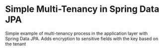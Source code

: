 # Simple Multi-Tenancy in Spring Data JPA

Simple example of multi-tenancy process in the application layer with Spring Data JPA.  Adds encryption to sensitive fields
with the key based on the tenant